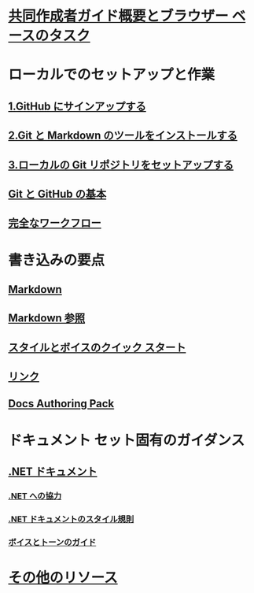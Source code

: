 # [共同作成者ガイド概要とブラウザー ベースのタスク](index.md)
# ローカルでのセットアップと作業
## [1.GitHub にサインアップする](get-started-setup-github.md)
## [2.Git と Markdown のツールをインストールする](get-started-setup-tools.md)
## [3.ローカルの Git リポジトリをセットアップする](get-started-setup-local.md)
## [Git と GitHub の基本](git-github-fundamentals.md)
## [完全なワークフロー](how-to-write-workflows-major.md)
# 書き込みの要点
## [Markdown](how-to-write-use-markdown.md)
## [Markdown 参照](markdown-reference.md)
## [スタイルとボイスのクイック スタート](style-quick-start.md)
## [リンク](how-to-write-links.md)
## [Docs Authoring Pack](how-to-write-docs-auth-pack.md)
# ドキュメント セット固有のガイダンス
## [.NET ドキュメント](dotnet-contribute.md)
### [.NET への協力](dotnet-contribute-process.md)
### [.NET ドキュメントのスタイル規則](dotnet-style-guide.md)
### [ボイスとトーンのガイド](dotnet-voice-tone.md)
# [その他のリソース](additional-resources.md)

<!--
## Creating new content

   <!--
     This page introduces the process to work locally on
     your own machine, following github flow.

     Content will be taken from the last two sections of
     how-to-contribute.md (writing new samples, and creating new content)
     and the how-to-write-workflows-major.md)
### Setup and clone source

   <!--
      This page will guide folks through the setup process
      through cloning the repo.

      It will have condensed versions of get-started-setup-github,
      get-started-setup-tools, and get-started-setup-local.
      
### Git and GitHub essentials

   <!--
      Explain the basics of Git and GitHub, and the GitHub flow
      process.

      Much, or all of this will be from full-workflow, and git-github-fundamentals

      The full list of repos probably doesn't belong here.
### Contribute new topics
   <!--
     Primarily new content, but will include the content from the
     how-to-write-use-markdown, style-quick-start and how-to-write-links

     Process content will also be taken from how-to-contribute.
#### Content types
#### Markdown resources
#### Tone, voice, and style

### Contribute new samples

   <!--
     Primarily new content, with some taken from how-to-contribute.

     This will also point to repo-specific guidance for samples.

     We have an important decision to make here: This contributing guide
     can contain the union of all code style rules for all different languages
     and frameworks, or it can contain the intersection (code samples must
     compile and run).

     I'm in favor of the former: Everyone writing Python should follow the Python
     guidance; everyone writing C# should follow the C# rules. Those should be
     consistent regardless of project team.

## List of documentation repositories -->

   <!--
     This will take the list of repos from git-github-fundamentals
     for the public repositories.

     Open question: How to keep this up to date?
   -->
